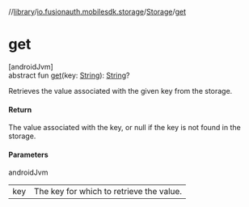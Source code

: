 //[library](../../../index.md)/[io.fusionauth.mobilesdk.storage](../index.md)/[Storage](index.md)/[get](get.md)

# get

[androidJvm]\
abstract fun [get](get.md)(key: [String](https://kotlinlang.org/api/core/kotlin-stdlib/kotlin/-string/index.html)): [String](https://kotlinlang.org/api/core/kotlin-stdlib/kotlin/-string/index.html)?

Retrieves the value associated with the given key from the storage.

#### Return

The value associated with the key, or null if the key is not found in the storage.

#### Parameters

androidJvm

| | |
|---|---|
| key | The key for which to retrieve the value. |